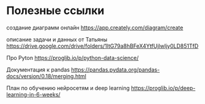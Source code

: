 # Полезные ссылки
создание диаграмм онлайн
https://app.creately.com/diagram/create

описание задачи и данных от Татьяны
https://drive.google.com/drive/folders/1ltG79a8hBFeX4YtfUjlwIjy0LD851TfD

Про Pyton
https://proglib.io/p/python-data-science/

Документация к pandas
https://pandas.pydata.org/pandas-docs/version/0.18/merging.html

План по обучению нейросетям и deep learning
https://proglib.io/p/deep-learning-in-6-weeks/

